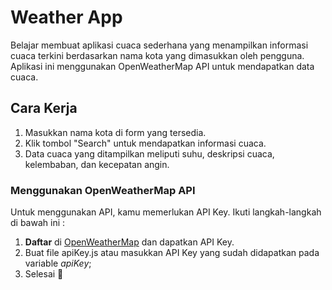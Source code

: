 # Weather App

Belajar membuat aplikasi cuaca sederhana yang menampilkan informasi cuaca terkini berdasarkan nama kota yang dimasukkan oleh pengguna.
Aplikasi ini menggunakan OpenWeatherMap API untuk mendapatkan data cuaca.

## Cara Kerja

1. Masukkan nama kota di form yang tersedia.
2. Klik tombol "Search" untuk mendapatkan informasi cuaca.
3. Data cuaca yang ditampilkan meliputi suhu, deskripsi cuaca, kelembaban, dan kecepatan angin.

### Menggunakan OpenWeatherMap API
Untuk menggunakan API, kamu memerlukan API Key. Ikuti langkah-langkah di bawah ini :
1. **Daftar** di [OpenWeatherMap](https://home.openweathermap.org/users/sign_up) dan dapatkan API Key.
2. Buat file apiKey.js atau masukkan API Key yang sudah didapatkan pada variable *apiKey*;
3. Selesai 🙏 
